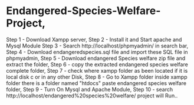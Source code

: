 # Endangered-Species-Welfare-Project, 
Step 1 - Download Xampp server, 
Step 2 - Install it and Start apache and Mysql Module
Step 3 - Search http://localhost/phpmyadmin/ in search bar, 
Step 4 - Download endangeredspecies.sql file and import these SQL file in phpmyadmin, 
Step 5 - Download endangered Species welfare zip file and extract the folder, 
Step 6 - copy the extracted endangered species welfare complete folder, 
Step 7 - check where xampp folder as been located if it is local disk c or in any other Disk, 
Step 8 - Go to Xampp folder inside xampp folder there is a folder named "htdocs" paste endangered species welfare folder, 
Step 9 - Turn On Mysql and Apache Module, 
Step 10 - search http://localhost/endangered%20species%20welfare/ project will Run..
